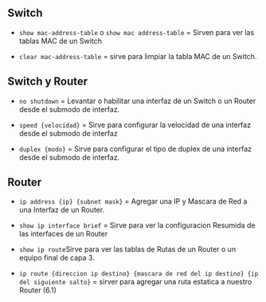 ## Switch

* ```show mac-address-table``` o ```show mac address-table``` = Sirven para ver las tablas MAC de un Switch

* ```clear mac-address-table``` = sirve para limpiar la tabla MAC de un Switch.

## Switch y Router

* ```no shutdown``` = Levantar o habilitar una interfaz de un Switch o un Router desde el submodo de interfaz.

* ```speed {velocidad}``` = Sirve para configurar la velocidad de una interfaz desde el submodo de interfaz

* ```duplex {modo}``` = Sirve para configurar el tipo de duplex de una interfaz desde el submodo de interfaz.

## Router

* ```ip address {ip} {subnet mask}``` = Agregar una IP y Mascara de Red a una Interfaz de un Router.

* ```show ip interface brief``` = Sirve para ver la configuracion Resumida de las interfaces de un Router 

* ```show ip route```Sirve para ver las tablas de Rutas de un Router o un equipo final de capa 3.

* ```ip route {direccion ip destino} {mascara de red del ip destino} {ip del siguiente salto}``` = sirver para agregar una ruta estatica a nuestro Router (6.1)